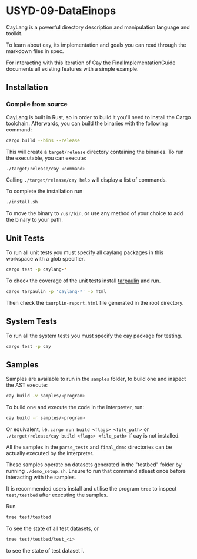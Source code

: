 # USYD-09-DataEinops

CayLang is a powerful directory description and manipulation language and toolkit.

To learn about cay, its implementation and goals you can read through the markdown files in spec.

For interacting with this iteration of Cay the FinalImplementationGuide documents all existing features with a simple example.

## Installation
### Compile from source
CayLang is built in Rust, so in order to build it you'll need to install the Cargo toolchain. Afterwards, you can build the binaries with the following command:
```bash
cargo build --bins --release
```
This will create a `target/release` directory containing the binaries. To run the executable, you can execute:
```bash
./target/release/cay <command>
```
Calling `./target/release/cay help` will display a list of commands.

To complete the installation run
```bash
./install.sh
```
To move the binary to `/usr/bin`, or use any method of your choice to add the binary to your path.

## Unit Tests

To run all unit tests you must specify all caylang packages in this workspace with a glob specifier.
```bash
cargo test -p caylang-*
```

To check the coverage of the unit tests install [tarpaulin](https://github.com/xd009642/tarpaulin) and run.
```bash
cargo tarpaulin -p 'caylang-*' -o html
```
Then check the `taurplin-report.html` file generated in the root directory.

## System Tests
To run all the system tests you must specify the cay package for testing.
```bash
cargo test -p cay
```

## Samples

Samples are available to run in the `samples` folder, to build one and inspect the AST execute:
```bash
cay build -v samples/<program>
```
To build one and execute the code in the interpreter, run:
```bash
cay build -r samples/<program>
```

Or equivalent, i.e. `cargo run build <flags> <file_path>` or `./target/release/cay build <flags> <file_path>` if cay is not installed.

All the samples in the `parse_tests` and `final_demo` directories can be actually executed by the interpreter.

These samples operate on datasets generated in the "testbed" folder by running `./demo_setup.sh`. Ensure to run that command atleast once before interacting with the samples.

It is recommended users install and utilise the program `tree` to inspect `test/testbed` after executing the samples.

Run
```bash
tree test/testbed
```
To see the state of all test datasets, or
```bash
tree test/testbed/test_<i>
```
to see the state of test dataset i.
